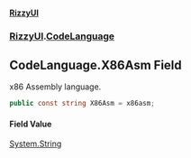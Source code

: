 #### [RizzyUI](index 'index')
### [RizzyUI](RizzyUI 'RizzyUI').[CodeLanguage](RizzyUI.CodeLanguage 'RizzyUI.CodeLanguage')

## CodeLanguage.X86Asm Field

x86 Assembly language.

```csharp
public const string X86Asm = x86asm;
```

#### Field Value
[System.String](https://docs.microsoft.com/en-us/dotnet/api/System.String 'System.String')